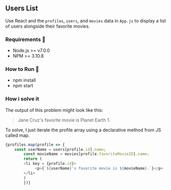 ## Users List

Use React and the `profiles`, `users`, and `movies` data in `App.js` to display a list of users alongside their favorite movies.

### Requirements :wrench:
- Node.js >= v7.0.0
- NPM >= 3.10.8

### How to Run :runner:
- npm install
- npm start

### How i solve it
The output of this problem might look like this:
> Jane Cruz's favorite movie is Planet Earth 1.

To solve, I just iterate the profile array using a declarative method from JS called map.

```javascript
{profiles.map(profile => {
    const userName = users[profile.id].name;
		const movieName = movies[profile.favoriteMovieID].name;
		return (
        <li key = {profile.id}>
			 <p>{`${userName}'s favorite movie is ${movieName}.`}</p>
		</li>
        )
        })}
```
